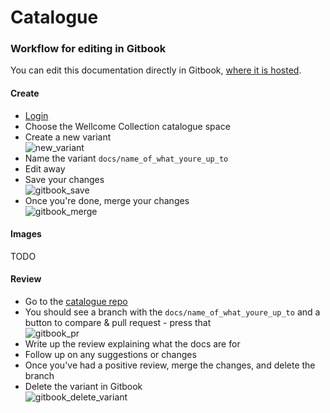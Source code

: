 # Catalogue

### Workflow for editing in Gitbook

You can edit this documentation directly in Gitbook, [where it is hosted](https://wellcomecollection.gitbook.io/catalogue/).

#### Create 

* [Login](https://app.gitbook.com/)
* Choose the Wellcome Collection catalogue space
* Create a new variant<br/>
  ![new_variant](https://user-images.githubusercontent.com/31692/70724013-c372d400-1cf1-11ea-9370-db0245b964a7.png)
* Name the variant `docs/name_of_what_youre_up_to`
* Edit away
* Save your changes<br/>
  ![gitbook_save](https://user-images.githubusercontent.com/31692/70724055-d1c0f000-1cf1-11ea-97b9-da8233903523.png)
* Once you're done, merge your changes<br/>
  ![gitbook_merge](https://user-images.githubusercontent.com/31692/70724078-d84f6780-1cf1-11ea-9092-6e41735d0db8.png)

#### Images

TODO

#### Review

* Go to the [catalogue repo](https://github.com/wellcometrust/catalogue)
* You should see a branch with the `docs/name_of_what_youre_up_to` and a button to compare & pull request - press that<br/>
  ![gitbook_pr](https://user-images.githubusercontent.com/31692/70724110-e604ed00-1cf1-11ea-92b1-d7b2e4a61108.png)
* Write up the review explaining what the docs are for
* Follow up on any suggestions or changes
* Once you've had a positive review, merge the changes, and delete the branch
* Delete the variant in Gitbook<br/>
  ![gitbook_delete_variant](https://user-images.githubusercontent.com/31692/70724129-ec936480-1cf1-11ea-9101-3264053016c4.png)

